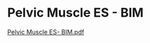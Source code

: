 # Pelvic Muscle ES - BIM

[Pelvic Muscle ES- BIM.pdf](Pelvic%20Muscle%20ES%20-%20BIM%20c62abed0c6cd467893acaaf143fd16b7/Pelvic_Muscle_ES-_BIM.pdf)